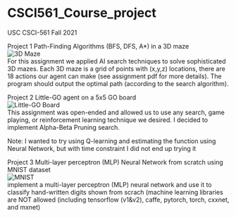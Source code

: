 # CSCI561_Course_project

USC CSCI-561 Fall 2021

Project 1
Path-Finding Algorithms (BFS, DFS, A\*) in a 3D maze <br />
![3D Maze](./images/3D_maze.png)
<br />
For this assignment we applied AI search techniques to solve sophisticated 3D mazes. Each 3D maze is a grid of points with (x,y,z) locations, there are 18 actions our agent can make (see assignment pdf for more details). The program should output the optimal path (according to the search algorithm).

Project 2
Little-GO agent on a 5x5 GO board <br />
![Little-GO Board](./images/little_GO.png)
<br />
This assignment was open-ended and allowed us to use any search, game playing, or reinforcement learning technique we desired. I decided to implement Alpha-Beta Pruning search.

Note: I wanted to try using Q-learning and estimating the function using Neural Network, but with time constraint I did not end up trying it

Project 3
Multi-layer perceptron (MLP) Neural Network from scratch using MNIST dataset
<br />
![MNIST](./images/mnist.png)
<br />
implement a multi-layer perceptron (MLP) neural network and use it to classify hand-written digits shown from scrach (machine learning libraries are NOT allowed (including
tensorflow (v1&v2), caffe, pytorch, torch, cxxnet, and mxnet)
